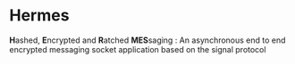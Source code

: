 # Hermes
**H**ashed, **E**ncrypted and **R**atched **MES**saging : An asynchronous end to end encrypted messaging socket application based on the signal protocol 
